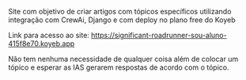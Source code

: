 Site com objetivo de criar artigos com tópicos específicos utilizando integração com CrewAi, Django e com deploy no plano free do Koyeb

Link para acesso ao site: https://significant-roadrunner-sou-aluno-415f8e70.koyeb.app

Não tem nenhuma necessidade de qualquer coisa além de colocar um tópico e esperar as IAS gerarem respostas de acordo com o tópico.
